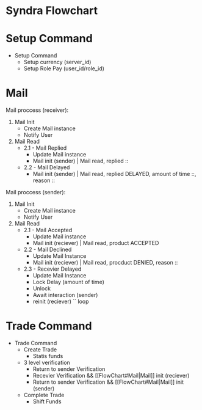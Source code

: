 # Syndra Flowchart

# Setup Command

 - Setup Command
    - Setup currency (server_id)
    - Setup Role Pay (user_id/role_id)

# Mail

Mail proccess (receiver):
1. Mail Init
    - Create Mail instance
    - Notify User
2. Mail Read
    * 2.1 - Mail Replied
        - Update Mail instance
        - Mail init (sender) | Mail read, replied :: 
    * 2.2 - Mail Delayed
        - Mail init (sender) | Mail read, replied DELAYED, amount of time ::, reason ::

Mail proccess (sender):
1. Mail Init
    - Create Mail instance
    - Notify User
2. Mail Read
    * 2.1 - Mail Accepted
        - Update Mail instance
        - Mail init (reciever) | Mail read, product ACCEPTED
    * 2.2 - Mail Declined
        - Update Mail Instance
        - Mail init (reciever) | Mail read, procduct DENIED, reason ::
    * 2.3 - Recevier Delayed
        - Update Mail Instance
        - Lock Delay (amount of time)
        - Unlock
        - Await interaction (sender)
        - reinit (reciever) `` loop

# Trade Command

 - Trade Command
    - Create Trade
        - Statis funds
    - 3 level verification
        - Return to sender Verification
        - Recevier Verification && [[FlowChart#Mail|Mail]] init (reciever)
        - Return to sender Verification && [[FlowChart#Mail|Mail]] init (sender)
    - Complete Trade
        - Shift Funds
